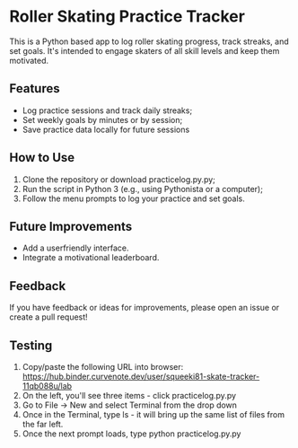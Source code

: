 # Roller Skating Practice Tracker
This is a Python based app to log roller skating progress, track streaks, and set goals. It's intended to engage skaters of all skill levels and keep them motivated.

## Features
- Log practice sessions and track daily streaks;
- Set weekly goals by minutes or by session;
- Save practice data locally for future sessions

## How to Use
1. Clone the repository or download practicelog.py.py;
2. Run the script in Python 3 (e.g., using Pythonista or a computer);
3. Follow the menu prompts to log your practice and set goals.

## Future Improvements
- Add a userfriendly interface.
- Integrate a motivational leaderboard.

## Feedback
If you have feedback or ideas for improvements, please open an issue or create a pull request!

## Testing
1. Copy/paste the following URL into browser: https://hub.binder.curvenote.dev/user/squeeki81-skate-tracker-11qb088u/lab
2. On the left, you'll see three items - click practicelog.py.py
3. Go to File -> New and select Terminal from the drop down
4. Once in the Terminal, type ls - it will bring up the same list of files from the far left.
5. Once the next prompt loads, type python practicelog.py.py
